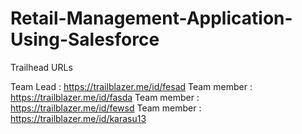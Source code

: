 # Retail-Management-Application-Using-Salesforce

Trailhead URLs

Team Lead : https://trailblazer.me/id/fesad
Team member : https://trailblazer.me/id/fasda
Team member : https://trailblazer.me/id/fewsd
Team member : https://trailblazer.me/id/karasu13
